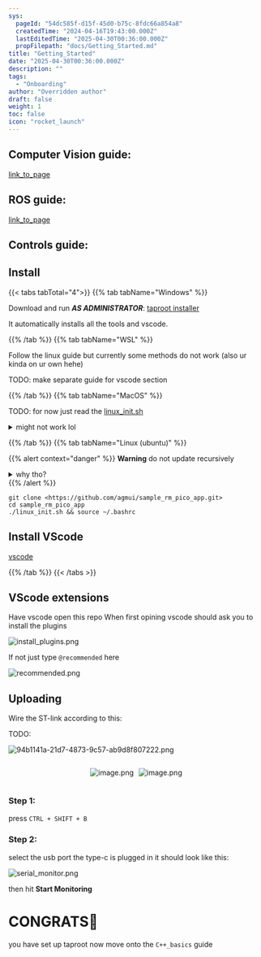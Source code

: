 ```yaml
---
sys:
  pageId: "54dc585f-d15f-45d0-b75c-8fdc66a854a8"
  createdTime: "2024-04-16T19:43:00.000Z"
  lastEditedTime: "2025-04-30T00:36:00.000Z"
  propFilepath: "docs/Getting_Started.md"
title: "Getting_Started"
date: "2025-04-30T00:36:00.000Z"
description: ""
tags:
  - "Onboarding"
author: "Overridden author"
draft: false
weight: 1
toc: false
icon: "rocket_launch"
---
```


## Computer Vision guide:

[link_to_page](86d45bc0-388b-4d26-8848-44f255f73d0e)

## ROS guide:

[link_to_page](3c76c1de-ec8f-46d6-8b0a-294005edc2d5)

## Controls guide:

## Install

{{< tabs tabTotal="4">}}
{{% tab tabName="Windows" %}}

Download and run _**AS ADMINISTRATOR**_: [taproot installer](https://github.com/Thornbots/TeachingFreshies/releases/tag/1.0)

It automatically installs all the tools and vscode.

{{% /tab %}}
{{% tab tabName="WSL" %}}

Follow the linux guide but currently some methods do not work (also ur kinda on ur own hehe)

TODO: make separate guide for vscode section

{{% /tab %}}
{{% tab tabName="MacOS" %}}

TODO: for now just read the [linux_init.sh](https://github.com/agmui/sample_rm_pico_app/blob/main/linux_init.sh)

<details>
<summary>might not work lol</summary>

`brew install libusb pkg-config`

Next install: [vscode](https://code.visualstudio.com/Download)

</details>

{{% /tab %}}
{{% tab tabName="Linux (ubuntu)" %}}

{{% alert context="danger" %}}
**Warning** do not update recursively
<details>
<summary>why tho?</summary>
There are some submodules that may go on for a while (like tinyusb) and I highly
recommend you don't need to get them.
If you want to see what submodules I update just look in `linux_init.sh`
</details>
{{% /alert %}}

```shell
git clone <https://github.com/agmui/sample_rm_pico_app.git>
cd sample_rm_pico_app
./linux_init.sh && source ~/.bashrc
```

## Install VScode

[vscode](https://code.visualstudio.com/Download)

{{% /tab %}}
{{< /tabs >}}

## VScode extensions

Have vscode open this repo
When first opining vscode should ask you to install the plugins

![install_plugins.png](https://prod-files-secure.s3.us-west-2.amazonaws.com/d518164a-d88e-44d1-a4ee-3adb3bd8bce0/89bd30f0-1825-4e77-867b-0a41ce370880/install_plugins.png?X-Amz-Algorithm=AWS4-HMAC-SHA256&X-Amz-Content-Sha256=UNSIGNED-PAYLOAD&X-Amz-Credential=ASIAZI2LB466SBW5BYJQ%2F20250626%2Fus-west-2%2Fs3%2Faws4_request&X-Amz-Date=20250626T091021Z&X-Amz-Expires=3600&X-Amz-Security-Token=IQoJb3JpZ2luX2VjEGEaCXVzLXdlc3QtMiJHMEUCIQD7WjMwGuHBP7DzQUkA4%2FnMzv9BQyXx5D7w2XZfjR%2FXjQIgfCbILsdTPSGxQrNcurPc5OxTjcyRdOIxcz%2FJpoJkaiEq%2FwMIWhAAGgw2Mzc0MjMxODM4MDUiDGGt7q1Yl2M0yJEwcSrcAy28%2FoeoTs2AnJ7UgFJvbUTSFGid8cd0aSLOf%2FST%2F%2B2ibVTU9BSvA7G3D%2FqLDcScsS%2BBn7SDhyWlvgSz0sTZDOCuOL9Vv9f%2B8e%2FnTTu%2F9qhVAsH28dGdZ7oURDyW2ZENrQigA2YyQ2gXog4EVQtgLppSs%2B0ojD57FU7C6YmaRMq8dkN81KXT6ysGKG%2BdgjW4wlYNcG1T0AVKL4HY8zOpytFwutner80Q08y411gAjHMx%2BVyoejChjz4LVk86VPFSseJJtdsZwVdIlgzHHXKGIbE4yy%2FyKq1RxLmIJeIUcu9fm4Dl%2FTgYJuVKIXkTxUikSm%2BWO3d7ISLnYrtGgWkz6jjM0hWPxjj1yFcsdjgjzRlQSSw9jAclOMoBlz2T5YdAXDVjK%2FdxjiKf8M5CmOM0OcJkZLpcrvS%2Bw0FUHIXz6kk0w2jkm6JdUcm2esVFSD3NRB0q%2FBOtDm0%2Fq%2BkwlTF3rdjgZhrVQcd9m%2FmvvFx%2BJzia6ePJPrvLLV0yHHDUQf7mbolmFsnZxMHv0vHiXUHeKL4G2IhNSljgFv9iQRRt6Ku0894ZPUxGyVslbKW1W9RoYkv%2FvtYDxwthR7OBCIlW2JNMprnTCXRW43sr9lsrVBU1csBulBYxo3w82Q8VMMGW9MIGOqUB6%2BsN9TgX59MgOMXNmjGBAHA0Fh4CDyZiaP32Li8h3Ek1lhy4oKmf1UsH7AWMjjqe%2FgnFwqG%2BAl%2B%2BbEQm1JU60fmeEW3KYdNu9Kr6%2FCEPVNu0gjlbjezGm7EM3e0k1AzqqOyZ3fg6Nv%2B7WOZEQ2ul2zJyCUYx2qfq3d6FD5rISwPZT%2FKaMsrkdg%2FILxr%2BHUslkfqOjirEPa7nMKlCsrwLWO9ONVeu&X-Amz-Signature=958773403d3ba1fa872946ab09ac8fb786ab44208b8e1d3a9b81c729a0194b2c&X-Amz-SignedHeaders=host&x-amz-checksum-mode=ENABLED&x-id=GetObject)

If not just type `@recommended` here  

![recommended.png](https://prod-files-secure.s3.us-west-2.amazonaws.com/d518164a-d88e-44d1-a4ee-3adb3bd8bce0/61e661e9-5d85-4dfc-be0d-8d2097a5e793/recommended.png?X-Amz-Algorithm=AWS4-HMAC-SHA256&X-Amz-Content-Sha256=UNSIGNED-PAYLOAD&X-Amz-Credential=ASIAZI2LB466SBW5BYJQ%2F20250626%2Fus-west-2%2Fs3%2Faws4_request&X-Amz-Date=20250626T091021Z&X-Amz-Expires=3600&X-Amz-Security-Token=IQoJb3JpZ2luX2VjEGEaCXVzLXdlc3QtMiJHMEUCIQD7WjMwGuHBP7DzQUkA4%2FnMzv9BQyXx5D7w2XZfjR%2FXjQIgfCbILsdTPSGxQrNcurPc5OxTjcyRdOIxcz%2FJpoJkaiEq%2FwMIWhAAGgw2Mzc0MjMxODM4MDUiDGGt7q1Yl2M0yJEwcSrcAy28%2FoeoTs2AnJ7UgFJvbUTSFGid8cd0aSLOf%2FST%2F%2B2ibVTU9BSvA7G3D%2FqLDcScsS%2BBn7SDhyWlvgSz0sTZDOCuOL9Vv9f%2B8e%2FnTTu%2F9qhVAsH28dGdZ7oURDyW2ZENrQigA2YyQ2gXog4EVQtgLppSs%2B0ojD57FU7C6YmaRMq8dkN81KXT6ysGKG%2BdgjW4wlYNcG1T0AVKL4HY8zOpytFwutner80Q08y411gAjHMx%2BVyoejChjz4LVk86VPFSseJJtdsZwVdIlgzHHXKGIbE4yy%2FyKq1RxLmIJeIUcu9fm4Dl%2FTgYJuVKIXkTxUikSm%2BWO3d7ISLnYrtGgWkz6jjM0hWPxjj1yFcsdjgjzRlQSSw9jAclOMoBlz2T5YdAXDVjK%2FdxjiKf8M5CmOM0OcJkZLpcrvS%2Bw0FUHIXz6kk0w2jkm6JdUcm2esVFSD3NRB0q%2FBOtDm0%2Fq%2BkwlTF3rdjgZhrVQcd9m%2FmvvFx%2BJzia6ePJPrvLLV0yHHDUQf7mbolmFsnZxMHv0vHiXUHeKL4G2IhNSljgFv9iQRRt6Ku0894ZPUxGyVslbKW1W9RoYkv%2FvtYDxwthR7OBCIlW2JNMprnTCXRW43sr9lsrVBU1csBulBYxo3w82Q8VMMGW9MIGOqUB6%2BsN9TgX59MgOMXNmjGBAHA0Fh4CDyZiaP32Li8h3Ek1lhy4oKmf1UsH7AWMjjqe%2FgnFwqG%2BAl%2B%2BbEQm1JU60fmeEW3KYdNu9Kr6%2FCEPVNu0gjlbjezGm7EM3e0k1AzqqOyZ3fg6Nv%2B7WOZEQ2ul2zJyCUYx2qfq3d6FD5rISwPZT%2FKaMsrkdg%2FILxr%2BHUslkfqOjirEPa7nMKlCsrwLWO9ONVeu&X-Amz-Signature=cee3149afec7734d768e641bc81ad9723c62c363121f49531e117f02cfa6cfef&X-Amz-SignedHeaders=host&x-amz-checksum-mode=ENABLED&x-id=GetObject)

## Uploading

Wire the ST-link according to this:

TODO:

![94b1141a-21d7-4873-9c57-ab9d8f807222.png](https://prod-files-secure.s3.us-west-2.amazonaws.com/d518164a-d88e-44d1-a4ee-3adb3bd8bce0/e5fad17d-ab82-4300-9f4c-505ab4b1202c/94b1141a-21d7-4873-9c57-ab9d8f807222.png?X-Amz-Algorithm=AWS4-HMAC-SHA256&X-Amz-Content-Sha256=UNSIGNED-PAYLOAD&X-Amz-Credential=ASIAZI2LB466SBW5BYJQ%2F20250626%2Fus-west-2%2Fs3%2Faws4_request&X-Amz-Date=20250626T091021Z&X-Amz-Expires=3600&X-Amz-Security-Token=IQoJb3JpZ2luX2VjEGEaCXVzLXdlc3QtMiJHMEUCIQD7WjMwGuHBP7DzQUkA4%2FnMzv9BQyXx5D7w2XZfjR%2FXjQIgfCbILsdTPSGxQrNcurPc5OxTjcyRdOIxcz%2FJpoJkaiEq%2FwMIWhAAGgw2Mzc0MjMxODM4MDUiDGGt7q1Yl2M0yJEwcSrcAy28%2FoeoTs2AnJ7UgFJvbUTSFGid8cd0aSLOf%2FST%2F%2B2ibVTU9BSvA7G3D%2FqLDcScsS%2BBn7SDhyWlvgSz0sTZDOCuOL9Vv9f%2B8e%2FnTTu%2F9qhVAsH28dGdZ7oURDyW2ZENrQigA2YyQ2gXog4EVQtgLppSs%2B0ojD57FU7C6YmaRMq8dkN81KXT6ysGKG%2BdgjW4wlYNcG1T0AVKL4HY8zOpytFwutner80Q08y411gAjHMx%2BVyoejChjz4LVk86VPFSseJJtdsZwVdIlgzHHXKGIbE4yy%2FyKq1RxLmIJeIUcu9fm4Dl%2FTgYJuVKIXkTxUikSm%2BWO3d7ISLnYrtGgWkz6jjM0hWPxjj1yFcsdjgjzRlQSSw9jAclOMoBlz2T5YdAXDVjK%2FdxjiKf8M5CmOM0OcJkZLpcrvS%2Bw0FUHIXz6kk0w2jkm6JdUcm2esVFSD3NRB0q%2FBOtDm0%2Fq%2BkwlTF3rdjgZhrVQcd9m%2FmvvFx%2BJzia6ePJPrvLLV0yHHDUQf7mbolmFsnZxMHv0vHiXUHeKL4G2IhNSljgFv9iQRRt6Ku0894ZPUxGyVslbKW1W9RoYkv%2FvtYDxwthR7OBCIlW2JNMprnTCXRW43sr9lsrVBU1csBulBYxo3w82Q8VMMGW9MIGOqUB6%2BsN9TgX59MgOMXNmjGBAHA0Fh4CDyZiaP32Li8h3Ek1lhy4oKmf1UsH7AWMjjqe%2FgnFwqG%2BAl%2B%2BbEQm1JU60fmeEW3KYdNu9Kr6%2FCEPVNu0gjlbjezGm7EM3e0k1AzqqOyZ3fg6Nv%2B7WOZEQ2ul2zJyCUYx2qfq3d6FD5rISwPZT%2FKaMsrkdg%2FILxr%2BHUslkfqOjirEPa7nMKlCsrwLWO9ONVeu&X-Amz-Signature=579097fddd705774406ca370349b7fb265583e5d9752351fe9a0431f8529b634&X-Amz-SignedHeaders=host&x-amz-checksum-mode=ENABLED&x-id=GetObject)

<div style="display: flex;flex-direction: row; column-gap:10px; max-width: 630px;justify-content: center;">
<div>

![image.png](https://prod-files-secure.s3.us-west-2.amazonaws.com/d518164a-d88e-44d1-a4ee-3adb3bd8bce0/210ecb78-1116-4d7b-b9b7-2292f66fa2c2/image.png?X-Amz-Algorithm=AWS4-HMAC-SHA256&X-Amz-Content-Sha256=UNSIGNED-PAYLOAD&X-Amz-Credential=ASIAZI2LB466RUCIEJXW%2F20250626%2Fus-west-2%2Fs3%2Faws4_request&X-Amz-Date=20250626T091023Z&X-Amz-Expires=3600&X-Amz-Security-Token=IQoJb3JpZ2luX2VjEGEaCXVzLXdlc3QtMiJHMEUCIQCmQtZ8i0IkoNoPVxF9pjl9a1is5KZbZFhDOHp%2FjWJksQIgXUtFgXOa1%2FENvkyz3UtUwel32iWEtTKLhXvxij9iP8gq%2FwMIWhAAGgw2Mzc0MjMxODM4MDUiDJgnmXPBaGUs6OwaYircA4yaTdq7%2FGaZcyPDXJdtrPmHgwi1shwQMJbZOf1%2BEPXdvCDb7EGhH6X%2BA%2FNj9Pr5KKGYQt2i6%2Fid7o%2Bkj8og7R8g9ObJmfFe%2B%2F3zsbu9UkNmkTa9pO5NV%2Fi1fwJvoccoWaCoKVsXxJI4SIzmS2cYOIQnalAyaNnH%2FSWcNiYFvks9fy8vCxCJCuBiCW%2F6ZktZWXxxqU7sG7TGLogOxWjFmKi7Xl31fKGYLznADEmENBy4uN0HYrQaqRa9oa0umfE3Na6eN50xYDF7Wm2UXfpk11HR3FpW0tF6eH08SyQE57cvDYiI37DNP37CwV8tujm5jQBHA83Pu2OJhMang29ssNrAe3hUCuk%2Fzr2fS2cn6sqebBdyoQdlCKoZ588SD6q4640jZqyFQ0iWMebI6wSJFb%2BfXTmeg5rQFAQJzJ1vLzyU0cNbAGxcHGqb1MRzdG3gNmifnfglVeTlydRKLmYGq8IAcQg79QyXCTVNfAI%2FsSCMKxRxigTZRNrmVQxyeENyKDDk4u%2FCjZe3zi6cM6S9t30X2ZBIfNRUxW8gFhxvfOzhtdkJ%2FSB9z49yrJXP0GmpJuTyVqOUVGNlLlt8ja%2BUKzkMMiQrdPMOsp%2BuDA3iMrcNbIjOoh4aOYEnnKbLMLGW9MIGOqUB8KXDDuLeoZk1UZ1Jegfc7%2Bgtft8COKvuNIT%2FqafeRocsNbShDJd6Dsm%2BfKtJ%2Fd%2F04rU5yhVu2BaOk4Q1X0HUnQGrY3yGoAQgMxqPt%2FtGHnVgtThJr6Gdzy7v%2FwKZcTM4f97zbvRx3YqQ%2Fwk7PFi6qrqyEKbuB5cdyXe8%2Fhn7%2FVPVGdcbVuKArZD%2BLuVQbttzgzL9272OAgvgPx58nUcBerUfvrNG&X-Amz-Signature=0eebf8f659f9fc40b9f069c3991f4b5a556b9d447b8eea1918c0d8cf9cc794c2&X-Amz-SignedHeaders=host&x-amz-checksum-mode=ENABLED&x-id=GetObject)

</div>
<div>

![image.png](https://prod-files-secure.s3.us-west-2.amazonaws.com/d518164a-d88e-44d1-a4ee-3adb3bd8bce0/33a0fd0f-8ca6-4a86-8e09-26e95ded1fff/image.png?X-Amz-Algorithm=AWS4-HMAC-SHA256&X-Amz-Content-Sha256=UNSIGNED-PAYLOAD&X-Amz-Credential=ASIAZI2LB466XU5P2BK7%2F20250626%2Fus-west-2%2Fs3%2Faws4_request&X-Amz-Date=20250626T091023Z&X-Amz-Expires=3600&X-Amz-Security-Token=IQoJb3JpZ2luX2VjEGEaCXVzLXdlc3QtMiJIMEYCIQCOI%2BgR10bYumlnjYQ19c5M0yT%2FDWq%2F0fhR%2BL5SRoIODwIhAN5rCY7n7lPAcal2K00NsCCR5XLm2Aja%2FOCEZLEF0NSvKv8DCFoQABoMNjM3NDIzMTgzODA1IgzVseR%2Ba5XUU0yiZxIq3AO4z%2F4FJH0EtxidFWFBv8SFwHSI8Qx3h%2BmiP6gl%2BPZIrZD0SNl6lqgDaz8QTkLSnV%2BvCcxVnU%2Fz%2Bwnv2dnRFaZ%2FXIi1ApY04LxSiE33qKfxUPg9D2qThJQQx7uLc10OZcN2P8xU6mpI5Ls2m5r40tscfRgzR0QSpM3NjVAVoOQk8Vov89A4uzgfumMpbELDSdVuwtZzq8nFgLlpRy2FsR4kDRkGPId%2BMUM%2BXmF4pNBeWvYobzqH6Z6OTY%2BOkUcpFDWc3Fck8J5FHRi51uXXcMghyE0LToyCUTQILYjB7Hl04wAz6GMu6Yso3PXLBPagqFGeXuBFtyBA4WqYBho51t3kyg2CvahlY8HCCmnkP0W%2FgXCmA%2F%2BqkNK8mhjCstLw5WT0lMgggUTMn4Fo4biS9UOgsNOuBY3b0AGUdf0Xgkgkfo%2Ba4ri%2FGGu417W%2FIOjWZgmhMXPfS4Saw0qIw%2FDo6LxHAzJR9so0KJMfTTIcNvsiPm9dsLq5rv3XOmGyjL8oXNZog7fQdA%2FSzXJMxW2tUKzfCoqHwSVht8eT%2BC39gQ8IXuqM4tC3K8A3nTaCm0y8bVIcRBIW2d0Ks1efNnzJa58N1sPN%2F6MWnDfMJjXhdetLJeIrNZ%2B2tnjTKCHcRzCOlvTCBjqkAQV5XstqiCexqpU1A60wm2akZ7OEMB8Rk3SOhWJnWFouz4eRzmInlTHEbJtwWyNBoglyfZTL1NXKnQ9ei6vklrKK8z%2B%2BLH4DqESoShIkXq4RPJIMzfPNTl3c%2B%2FiBE9QCSELQWLM9cnhjeFNkPu36a7XUonnoeNQxGXpBVCWB%2BpJj9czFxzM5nhdX8G83J%2FnehZSbPvgxArq5SkmmpwmULSmPC8QZ&X-Amz-Signature=8611a303ef464324c438524f12a411600ed7b0100ea0b1983d606d814b7f9958&X-Amz-SignedHeaders=host&x-amz-checksum-mode=ENABLED&x-id=GetObject)

</div>
</div>

### Step 1:

press `CTRL + SHIFT + B`

### Step 2:

select the usb port the type-c is plugged in it should look like this:

![serial_monitor.png](https://prod-files-secure.s3.us-west-2.amazonaws.com/d518164a-d88e-44d1-a4ee-3adb3bd8bce0/f03f4774-05d4-4393-b6a0-d5efb6d315ab/serial_monitor.png?X-Amz-Algorithm=AWS4-HMAC-SHA256&X-Amz-Content-Sha256=UNSIGNED-PAYLOAD&X-Amz-Credential=ASIAZI2LB466SBW5BYJQ%2F20250626%2Fus-west-2%2Fs3%2Faws4_request&X-Amz-Date=20250626T091021Z&X-Amz-Expires=3600&X-Amz-Security-Token=IQoJb3JpZ2luX2VjEGEaCXVzLXdlc3QtMiJHMEUCIQD7WjMwGuHBP7DzQUkA4%2FnMzv9BQyXx5D7w2XZfjR%2FXjQIgfCbILsdTPSGxQrNcurPc5OxTjcyRdOIxcz%2FJpoJkaiEq%2FwMIWhAAGgw2Mzc0MjMxODM4MDUiDGGt7q1Yl2M0yJEwcSrcAy28%2FoeoTs2AnJ7UgFJvbUTSFGid8cd0aSLOf%2FST%2F%2B2ibVTU9BSvA7G3D%2FqLDcScsS%2BBn7SDhyWlvgSz0sTZDOCuOL9Vv9f%2B8e%2FnTTu%2F9qhVAsH28dGdZ7oURDyW2ZENrQigA2YyQ2gXog4EVQtgLppSs%2B0ojD57FU7C6YmaRMq8dkN81KXT6ysGKG%2BdgjW4wlYNcG1T0AVKL4HY8zOpytFwutner80Q08y411gAjHMx%2BVyoejChjz4LVk86VPFSseJJtdsZwVdIlgzHHXKGIbE4yy%2FyKq1RxLmIJeIUcu9fm4Dl%2FTgYJuVKIXkTxUikSm%2BWO3d7ISLnYrtGgWkz6jjM0hWPxjj1yFcsdjgjzRlQSSw9jAclOMoBlz2T5YdAXDVjK%2FdxjiKf8M5CmOM0OcJkZLpcrvS%2Bw0FUHIXz6kk0w2jkm6JdUcm2esVFSD3NRB0q%2FBOtDm0%2Fq%2BkwlTF3rdjgZhrVQcd9m%2FmvvFx%2BJzia6ePJPrvLLV0yHHDUQf7mbolmFsnZxMHv0vHiXUHeKL4G2IhNSljgFv9iQRRt6Ku0894ZPUxGyVslbKW1W9RoYkv%2FvtYDxwthR7OBCIlW2JNMprnTCXRW43sr9lsrVBU1csBulBYxo3w82Q8VMMGW9MIGOqUB6%2BsN9TgX59MgOMXNmjGBAHA0Fh4CDyZiaP32Li8h3Ek1lhy4oKmf1UsH7AWMjjqe%2FgnFwqG%2BAl%2B%2BbEQm1JU60fmeEW3KYdNu9Kr6%2FCEPVNu0gjlbjezGm7EM3e0k1AzqqOyZ3fg6Nv%2B7WOZEQ2ul2zJyCUYx2qfq3d6FD5rISwPZT%2FKaMsrkdg%2FILxr%2BHUslkfqOjirEPa7nMKlCsrwLWO9ONVeu&X-Amz-Signature=09c7773bbf2d1991db5d3e9e456c07c816d4dd51c7b1d3989fe724baa3dc5204&X-Amz-SignedHeaders=host&x-amz-checksum-mode=ENABLED&x-id=GetObject)

then hit **Start Monitoring**

# CONGRATS🎉

you have set up taproot now move onto the `C++_basics` guide
